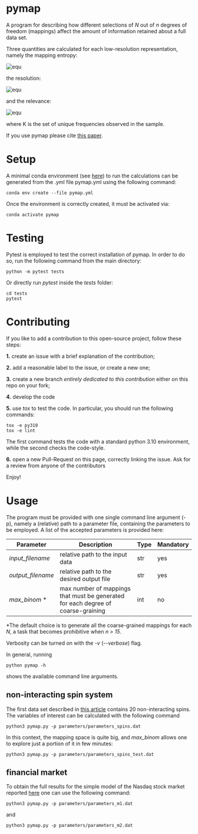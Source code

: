 # pymap

A program for describing how different selections of *N* out of *n* degrees of freedom (mappings) affect the amount of information retained about a full data set.

Three quantities are calculated for each low-resolution representation, namely the mapping entropy:

![equ](https://latex.codecogs.com/gif.latex?S_{map}&space;=&space;\sum_{\phi}p(\phi)&space;\ln\left(\frac{p(\phi)}{\overline{p(\phi)}}&space;\right))

the resolution:

![equ](https://latex.codecogs.com/gif.latex?H_{s}&space;=&space;-\sum_{\phi}p(\phi)&space;\ln\left(p(\phi)\right))

and the relevance:

![equ](https://latex.codecogs.com/gif.latex?H_{k}&space;=&space;-\sum_{K}p(k)\ln\left(p(k)\right).)

where K is the set of unique frequencies observed in the sample.

If you use pymap please cite [this paper](https://arxiv.org/abs/2203.00100).


# Setup

A minimal conda environment (see [here](https://docs.conda.io/projects/conda/en/latest/user-guide/install/index.html)) to run the calculations can be generated from the .yml file pymap.yml using the following command:

```
conda env create --file pymap.yml
```

Once the environment is correctly created, it must be activated via:

```
conda activate pymap
```

# Testing

Pytest is employed to test the correct installation of pymap. In order to do so, run the following command from the main directory:

```
python -m pytest tests
```

Or directly run *pytest* inside the *tests* folder:

```
cd tests
pytest
```

# Contributing

If you like to add a contribution to this open-source project, follow these steps:

**1.** create an issue with a brief explanation of the contribution;

**2.** add a reasonable label to the issue, or create a new one;

**3.** create a new branch *entirely dedicated to this contribution* either on this repo on your fork;

**4.** develop the code

**5.** use *tox* to test the code. In particular, you should run the following commands:

```
tox -e py310
tox -e lint  
``` 

The first command tests the code with a standard python 3.10 environment, while the second checks the code-style.
    
**6.** open a new Pull-Request on this page, correctly linking the issue. Ask for a review from anyone of the contributors 

Enjoy!

# Usage

The program must be provided with one single command line argument (-p), namely a (relative) path to a parameter file, containing the parameters to be employed. A list of the accepted parameters is provided here:

| Parameter | Description | Type | Mandatory |
| ----------- | ----------- | ---- | ------- |
| *input_filename* | relative path to the input data | str | yes |
| *output_filename* | relative path to the desired output file | str | yes |
| *max_binom* *| max number of mappings that must be generated for each degree of coarse-graining | int | no |


*The default choice is to generate all the coarse-grained mappings for each *N*, a task that becomes prohibitive when *n > 15*. 

Verbosity can be turned on with the *-v* (*--verbose*) flag.

In general, running

```
python pymap -h
```

shows the available command line arguments.

## non-interacting spin system

The first data set described in [this article](https://arxiv.org/abs/2203.00100) contains 20 non-interacting spins. The variables of interest can be calculated with the following command

```
python3 pymap.py -p parameters/parameters_spins.dat
```

In this context, the mapping space is quite big, and *max_binom* allows one to explore just a portion of it in few minutes: 

```
python3 pymap.py -p parameters/parameters_spins_test.dat
```

## financial market

To obtain the full results for the simple model of the Nasdaq stock market reported [here](https://arxiv.org/abs/2203.00100) one can use the following command:

```
python3 pymap.py -p parameters/parameters_m1.dat
```

and 

```
python3 pymap.py -p parameters/parameters_m2.dat
```
